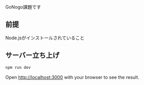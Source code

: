 GoNogo課題です

## 前提
Node.jsがインストールされていること

## サーバー立ち上げ
```bash
npm run dev
```

Open [http://localhost:3000](http://localhost:3000) with your browser to see the result.

